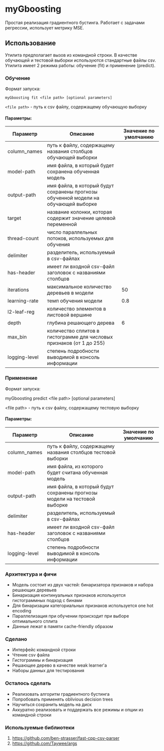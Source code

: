 # myGboosting
Простая реализация градиентного бустинга. Работает с задачами регрессии, использует метрику MSE.

## Использование

Утилита предполагает вызов из командной строки. 
В качестве обучающей и тестовой выборки используются стандартные файлы csv. 
Утилита имеет 2 режима работы: обучение (fit) и применение (predict).

### Обучение

Формат запуска:

`myGboosting fit <file path> [optional parameters]`

`<file path>` - путь к csv файлу, содержащему обучающую выборку
#### Параметры:

| Параметр       | Описание                                                                            | Значение по умолчанию |
|----------------|-------------------------------------------------------------------------------------|-----------------------|
| column_names   | путь к файлу, содержащему названия столбцов обучающей выборки                       |                       |
| model-path     | имя файла, в который будет сохранена обученная модель                               |                       |
| output-path    | имя файла, в который будут сохранены прогнозы обученной модели на обучающей выборке |                       |
| target         | название колонки, которая содержит значение целевой переменной                      |                       |
| thread-count   | число параллельных потоков, используемых для обучения                               |                       |
| delimiter      | разделитель, используемый в csv-файлах                                              |                       |
| has-header     | имеет ли входной csv-файл заголовок с названиями столбцов                           |                       |
| iterations     | максимальное количество деревьев в модели                                           |        50             |
| learning-rate  | темп обучения модели                                                                |        0.8            |
| l2-leaf-reg    | количество элементов в листовой вершине                                             |                       |
| depth          | глубина решающего дерева                                                            |        6              |
| max_bin        | количество сплитов в гистограмме для числовых признаков (от 1 до 255)               |                       |
| logging-level  | степень подробности выводимой в консоль информации                                  |                       |

### Применение

Формат запуска:

myGboosting predict \<file path> [optional parameters]

\<file path> - путь к csv файлу, содержащему тестовую выборку
#### Параметры:

| Параметр       | Описание                                                                            | Значение по умолчанию |
|----------------|-------------------------------------------------------------------------------------|-----------------------|
| column_names   | путь к файлу, содержащему названия столбцов тестовой выборки                        |                       |
| model-path     | имя файла, из которого будет считана обученная модель                               |                       |
| output-path    | имя файла, в который будут сохранены прогнозы модели на тестовой выборке            |                       |
| delimiter      | разделитель, используемый в csv-файлах                                              |                       |
| has-header     | имеет ли входной csv-файл заголовок с названиями столбцов                           |                       |
| logging-level  | степень подробности выводимой в консоль информации                                  |                       |


### Архитектура и фичи

- Модель состоит из двух частей: бинаризатора признаков и набора решающих деревьев
- Бинаризация континуальных признаков используется гистограммных подход с бинами
- Для бинаризации категориальных признаков используется one hot encoding
- Параллелизация при обучении происходит при выборе оптимального сплита
- Данные лежат в памяти cache-friendly образом

### Cделано ###

- Интерфейс командной строки
- Чтение csv файла
- Гистограммы и бинаризация
- Решающее дерево в качестве weak learner'a
- Наборы данных для тестирования

### Осталось сделать

- Реализовать алгоритм градиентного бустинга
- Попробовать применять oblivious decision trees
- Научиться сохранить модель на диск
- Аккуратно реализовать и поддержать все режимы и опции из командной строки

### Используемые библиотеки

1) https://github.com/ben-strasser/fast-cpp-csv-parser
2) https://github.com/Taywee/args

